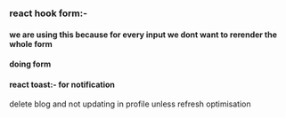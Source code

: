 ### react hook form:-
#### we are using this because for every input we dont want to rerender the whole form
#### doing form

#### react toast:- for notification

delete blog and not updating in profile unless refresh
optimisation